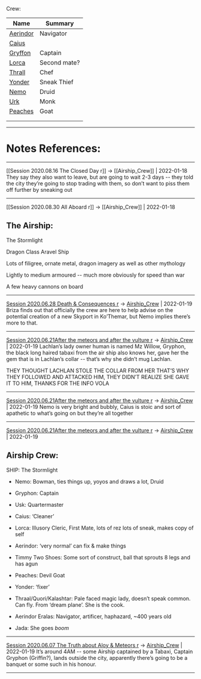 Crew:

| Name                       | Summary      |
| -------------------------- | ------------ |
| [Aerindor](../Aerindor.md) | Navigator    |
| [Caius](Caius)             |              |
| [Gryffon](../Gryffon.md)   | Captain      |
| [Lorca](../Lorca.md)       | Second mate? |
| [Thrall](Thrall)           | Chef         |
| [Yonder](Yonder)           | Sneak Thief  |
| [Nemo](../Nemo.md)         | Druid        |
| [Urk](Urk)                 | Monk         |
| [Peaches](Peaches)                | Goat         |
|                            |              |
|                            |              |



---
# Notes References:
---

[[Session 2020.08.16 The Closed Day r]] -> [[Airship_Crew]] | 2022-01-18
They say they also want to leave, but are going to wait 2-3 days -- they told the city they’re going to stop trading with them, so don’t want to piss them off further by sneaking out

---

[[Session 2020.08.30 All Aboard r]] -> [[Airship_Crew]] | 2022-01-18
## The Airship:

The Stormlight

Dragon Class Aravel Ship

Lots of filigree, ornate metal, dragon imagery as well as other mythology

Lightly to medium armoured -- much more obviously for speed than war

A few heavy cannons on board

---

[Session 2020.06.28 Death & Consequences r](../../sessions/notes_matteo_brianedit/Session%202020.06.28%20Death%20&%20Consequences%20r.md) -> [Airship_Crew](Airship_Crew.md) | 2022-01-19
Briza finds out that officially the crew are here to help advise on the potential creation of a new Skyport in Ko’Themar, but Nemo implies there’s more to that.

---

[Session 2020.06.21After the meteors and after the vulture r](../../sessions/notes_matteo_brianedit/Session%202020.06.21After%20the%20meteors%20and%20after%20the%20vulture%20r.md) -> [Airship_Crew](Airship_Crew.md) | 2022-01-19
Lachlan’s lady owner human is named Mz Willow, Gryphon, the black long haired tabaxi from the air ship also knows her, gave her the gem that is in Lachlan’s collar -- that’s why she didn’t mug Lachlan.

THEY THOUGHT LACHLAN STOLE THE COLLAR FROM HER THAT’S WHY THEY FOLLOWED AND ATTACKED HIM, THEY DIDN’T REALIZE SHE GAVE IT TO HIM, THANKS FOR THE INFO VOLA

---

[Session 2020.06.21After the meteors and after the vulture r](../../sessions/notes_matteo_brianedit/Session%202020.06.21After%20the%20meteors%20and%20after%20the%20vulture%20r.md) -> [Airship_Crew](Airship_Crew.md) | 2022-01-19
Nemo is very bright and bubbly, Caius is stoic and sort of apathetic to what’s going on but they’re all together

---

[Session 2020.06.21After the meteors and after the vulture r](../../sessions/notes_matteo_brianedit/Session%202020.06.21After%20the%20meteors%20and%20after%20the%20vulture%20r.md) -> [Airship_Crew](Airship_Crew.md) | 2022-01-19
## Airship Crew:

SHIP: The Stormlight

-   Nemo: Bowman, ties things up, yoyos and draws a lot, Druid
    
-   Gryphon: Captain
    
-   Usk: Quartermaster
    
-   Caius: ‘Cleaner’
    
-   Lorca: Illusory Cleric, First Mate, lots of rez lots of sneak, makes copy of self
    
-   Aerindor: ‘very normal’ can fix & make things
    
-   Timmy Two Shoes: Some sort of construct, ball that sprouts 8 legs and has agun
    
-   Peaches: Devil Goat
    
-   Yonder: ‘fixer’
    
-   Thraal/Quori/Kalashtar: Pale faced magic lady, doesn’t speak common. Can fly. From ‘dream plane’. She is the cook.
    
-   Aerindor Eralas: Navigator, artificer, haphazard, ~400 years old
    
-   Jada: She goes *boom*

---

[Session 2020.06.07 The Truth about Aloy & Meteors r](../../sessions/notes_matteo_brianedit/Session%202020.06.07%20The%20Truth%20about%20Aloy%20&%20Meteors%20r.md) -> [Airship_Crew](Airship_Crew.md) | 2022-01-19
It’s around 4AM -- some Airship captained by a Tabaxi, Captain Gryphon (Griffin?), lands outside the city, apparently there’s going to be a banquet or some such in his honour.

---
